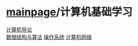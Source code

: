 # [mainpage](../readme.md)/计算机基础学习  

[计算机导论](计算机导论/readme.md)  
[数据结构与算法](数据结构与算法/readme.md)
[操作系统](操作系统/readme.md)
[计算机网络](计算机网络/readme.md)